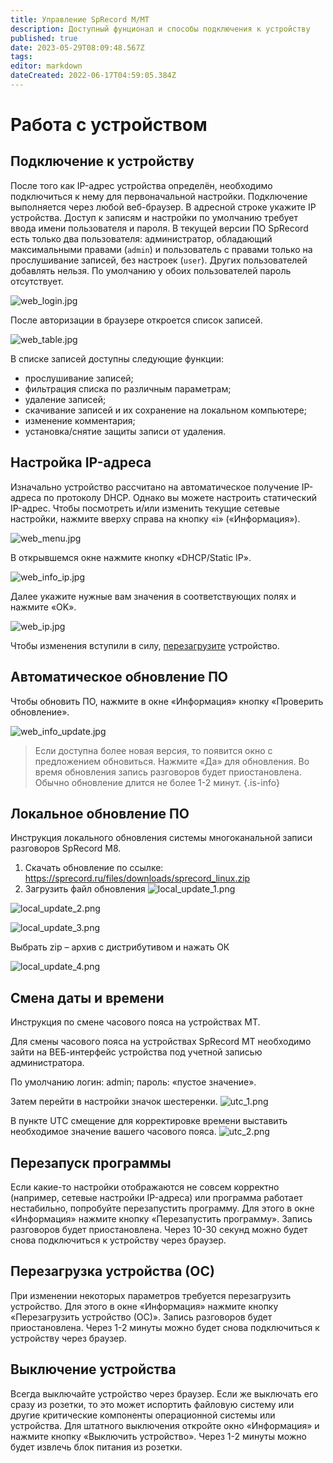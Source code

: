 ```yaml
---
title: Управление SpRecord M/MT
description: Доступный фунционал и способы подключения к устройству
published: true
date: 2023-05-29T08:09:48.567Z
tags: 
editor: markdown
dateCreated: 2022-06-17T04:59:05.384Z
---
```


# Работа с устройством
## Подключение к устройству

После того как IP-адрес устройства определён, необходимо подключиться к нему для первоначальной настройки. Подключение выполняется через любой веб-браузер. В адресной строке укажите IP устройства. Доступ к записям и настройки по умолчанию требует ввода имени пользователя и пароля. В текущей версии ПО SpRecord есть только два пользователя: администратор, обладающий максимальными правами (`admin`) и пользователь с правами только на прослушивание записей, без настроек (`user`). Других пользователей добавлять нельзя. По умолчанию у обоих пользователей пароль отсутствует.

![web_login.jpg](/m-mt/web_login.jpg)

После авторизации в браузере откроется список записей.

![web_table.jpg](/m-mt/web_table.jpg)

В списке записей доступны следующие функции:
- прослушивание записей;
- фильтрация списка по различным параметрам;
- удаление записей;
- скачивание записей и их сохранение на локальном компьютере;
- изменение комментария;
- установка/снятие защиты записи от удаления.

## Настройка IP-адреса
Изначально устройство рассчитано на автоматическое получение IP-адреса по протоколу DHCP. Однако вы можете настроить статический IP-адрес. Чтобы посмотреть и/или изменить текущие сетевые настройки, нажмите вверху справа на кнопку «i» («Информация»).

![web_menu.jpg](/m-mt/web_menu.jpg)

В открывшемся окне нажмите кнопку «DHCP/Static IP».

![web_info_ip.jpg](/m-mt/web_info_ip.jpg)

Далее укажите нужные вам значения в соответствующих полях и нажмите «OK».

![web_ip.jpg](/m-mt/web_ip.jpg)

Чтобы изменения вступили в силу, [перезагрузите](#reboot) устройство.

## Автоматическое обновление ПО
Чтобы обновить ПО, нажмите в окне «Информация» кнопку «Проверить обновление».

![web_info_update.jpg](/m-mt/web_info_update.jpg)

> Если доступна более новая версия, то появится окно с предложением обновиться. Нажмите «Да» для обновления. Во время обновления запись разговоров будет приостановлена. Обычно обновление длится не более 1-2 минут.
{.is-info}

## Локальное обновление ПО
Инструкция локального обновления системы многоканальной записи разговоров SpRecord M8.
1. Скачать обновление по ссылке: https://sprecord.ru/files/downloads/sprecord_linux.zip 
2. Загрузить файл обновления
![local_update_1.png](/m-mt/local_update_1.png)

![local_update_2.png](/m-mt/local_update_2.png)

![local_update_3.png](/m-mt/local_update_3.png)

Выбрать zip – архив с дистрибутивом и нажать ОК

![local_update_4.png](/m-mt/local_update_4.png)

## Смена даты и времени
Инструкция по смене часового пояса на устройствах МТ.

Для смены часового пояса на устройствах SpRecord MT необходимо зайти на ВЕБ-интерфейс устройства под учетной записью администратора.

По умолчанию логин: admin; пароль: «пустое значение».

Затем перейти в настройки значок шестеренки.
![utc_1.png](/m-mt/utc_1.png)

В пункте UTC смещение для корректировке времени выставить необходимое значение вашего часового пояса.
![utc_2.png](/m-mt/utc_2.png)

## Перезапуск программы
Если какие-то настройки отображаются не совсем корректно (например, сетевые настройки IP-адреса) или программа работает нестабильно, попробуйте перезапустить программу. Для этого в окне «Информация» нажмите кнопку «Перезапустить программу». Запись разговоров будет приостановлена. Через 10-30 секунд можно будет снова подключиться к устройству через браузер.

## <a id="reboot"></a>Перезагрузка устройства (ОС)
При изменении некоторых параметров требуется перезагрузить устройство. Для этого в окне «Информация» нажмите кнопку «Перезагрузить устройство (ОС)». Запись разговоров будет приостановлена. Через 1-2 минуты можно будет снова подключиться к устройству через браузер.

## Выключение устройства
Всегда выключайте устройство через браузер. Если же выключать его сразу из розетки, то это может испортить файловую систему или другие критические компоненты операционной системы или устройства. Для штатного выключения откройте окно «Информация» и нажмите кнопку «Выключить устройство». Через 1-2 минуты можно будет извлечь блок питания из розетки.
